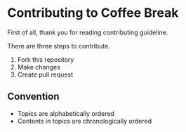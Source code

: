 # Contributing to Coffee Break

First of all, thank you for reading contributing guideline.

There are three steps to contribute.
1. Fork this repository
2. Make changes
3. Create pull request

## Convention

- Topics are alphabetically ordered
- Contents in topics are chronologically ordered
